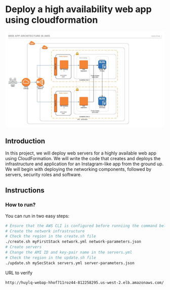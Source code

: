 # Deploy a high availability web app using cloudformation

![Infrastructure Diagram](./AWSWebApp.jpeg)

## Introduction

In this project, we will deploy web servers for a highly available web app using CloudFormation. We will write the code that creates and deploys the infrastructure and application for an Instagram-like app from the ground up. We will begin with deploying the networking components, followed by servers, security roles and software.


## Instructions

### How to run?
You can run in two easy steps:
```bash
# Ensure that the AWS CLI is configured before runniing the command below
# Create the network infrastructure
# Check the region in the create.sh file
./create.sh myFirstStack network.yml network-parameters.json
# Create servers
# Change the AMI ID and key-pair name in the servers.yml
# Check the region in the update.sh file
./update.sh mySecStack servers.yml server-parameters.json
```
URL to verify 
```
http://huylq-webap-hhof711roz44-812258295.us-west-2.elb.amazonaws.com/
```
